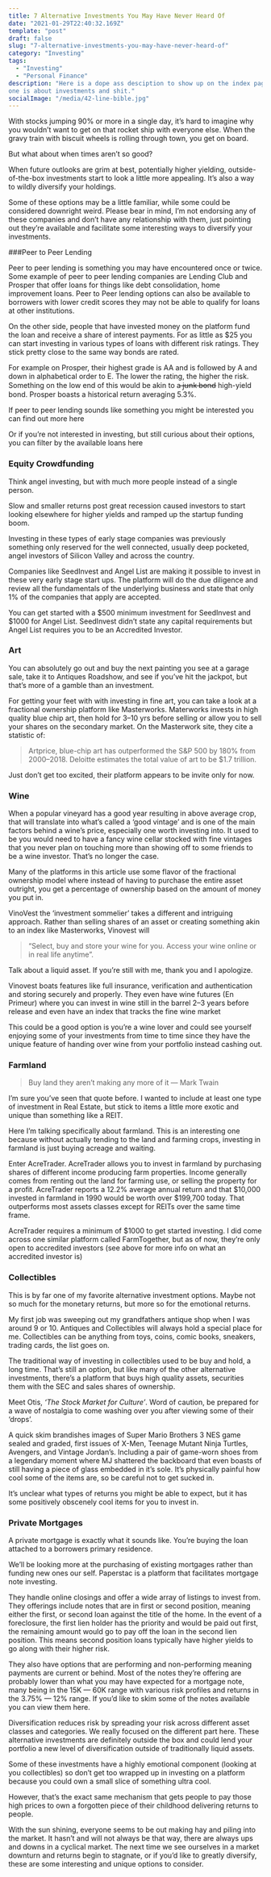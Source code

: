 ```yaml
---
title: 7 Alternative Investments You May Have Never Heard Of
date: "2021-01-29T22:40:32.169Z"
template: "post"
draft: false
slug: "7-alternative-investments-you-may-have-never-heard-of"
category: "Investing"
tags:
  - "Investing"
  - "Personal Finance"
description: "Here is a dope ass desciption to show up on the index page. This
one is about investments and shit."
socialImage: "/media/42-line-bible.jpg"
---
```

With stocks jumping 90% or more in a single day, it’s hard to imagine why you wouldn’t want to get on that rocket ship with everyone else. When the gravy train with biscuit wheels is rolling through town, you get on board.

But what about when times aren’t so good?

When future outlooks are grim at best, potentially higher yielding, outside-of-the-box investments start to look a little more appealing. It’s also a way to wildly diversify your holdings.

Some of these options may be a little familiar, while some could be considered downright weird. Please bear in mind, I’m not endorsing any of these companies and don’t have any relationship with them, just pointing out they’re available and facilitate some interesting ways to diversify your investments.

###Peer to Peer Lending

Peer to peer lending is something you may have encountered once or twice. Some example of peer to peer lending companies are Lending Club and Prosper that offer loans for things like debt consolidation, home improvement loans. Peer to Peer lending options can also be available to borrowers with lower credit scores they may not be able to qualify for loans at other institutions.

On the other side, people that have invested money on the platform fund the loan and receive a share of interest payments. For as little as $25 you can start investing in various types of loans with different risk ratings. They stick pretty close to the same way bonds are rated.

For example on Prosper, their highest grade is AA and is followed by A and down in alphabetical order to E. The lower the rating, the higher the risk. Something on the low end of this would be akin to a ̶j̶u̶n̶k̶ ̶b̶o̶n̶d̶ high-yield bond. Prosper boasts a historical return averaging 5.3%.

If peer to peer lending sounds like something you might be interested you can find out more here

Or if you’re not interested in investing, but still curious about their options, you can filter by the available loans here

### Equity Crowdfunding

Think angel investing, but with much more people instead of a single person.

Slow and smaller returns post great recession caused investors to start looking elsewhere for higher yields and ramped up the startup funding boom.

Investing in these types of early stage companies was previously something only reserved for the well connected, usually deep pocketed, angel investors of Silicon Valley and across the country.

Companies like SeedInvest and Angel List are making it possible to invest in these very early stage start ups. The platform will do the due diligence and review all the fundamentals of the underlying business and state that only 1% of the companies that apply are accepted.

You can get started with a \$500 minimum investment for SeedInvest and \$1000 for Angel List. SeedInvest didn’t state any capital requirements but Angel List requires you to be an Accredited Investor.

### Art

You can absolutely go out and buy the next painting you see at a garage sale, take it to Antiques Roadshow, and see if you’ve hit the jackpot, but that’s more of a gamble than an investment.

For getting your feet with with investing in fine art, you can take a look at a fractional ownership platform like Masterworks. Materworks invests in high quality blue chip art, then hold for 3–10 yrs before selling or allow you to sell your shares on the secondary market. On the Masterwork site, they cite a statistic of:

> Artprice, blue-chip art has outperformed the S&P 500 by 180% from 2000–2018. Deloitte estimates the total value of art to be $1.7 trillion.

Just don’t get too excited, their platform appears to be invite only for now.

### Wine

When a popular vineyard has a good year resulting in above average crop, that will translate into what’s called a ‘good vintage’ and is one of the main factors behind a wine’s price, especially one worth investing into. It used to be you would need to have a fancy wine cellar stocked with fine vintages that you never plan on touching more than showing off to some friends to be a wine investor. That’s no longer the case.

Many of the platforms in this article use some flavor of the fractional ownership model where instead of having to purchase the entire asset outright, you get a percentage of ownership based on the amount of money you put in.

VinoVest the ‘investment sommelier’ takes a different and intriguing approach. Rather than selling shares of an asset or creating something akin to an index like Masterworks, Vinovest will

> “Select, buy and store your wine for you. Access your wine online or in real life anytime”.

Talk about a liquid asset. If you’re still with me, thank you and I apologize.

Vinovest boats features like full insurance, verification and authentication and storing securely and properly. They even have wine futures (En Primeur) where you can invest in wine still in the barrel 2–3 years before release and even have an index that tracks the fine wine market

This could be a good option is you’re a wine lover and could see yourself enjoying some of your investments from time to time since they have the unique feature of handing over wine from your portfolio instead cashing out.

### Farmland

> Buy land they aren’t making any more of it — Mark Twain

I’m sure you’ve seen that quote before. I wanted to include at least one type of investment in Real Estate, but stick to items a little more exotic and unique than something like a REIT.

Here I’m talking specifically about farmland. This is an interesting one because without actually tending to the land and farming crops, investing in farmland is just buying acreage and waiting.

Enter AcreTrader. AcreTrader allows you to invest in farmland by purchasing shares of different income producing farm properties. Income generally comes from renting out the land for farming use, or selling the property for a profit. AcreTrader reports a 12.2% average annual return and that \$10,000 invested in farmland in 1990 would be worth over \$199,700 today. That outperforms most assets classes except for REITs over the same time frame.

AcreTrader requires a minimum of \$1000 to get started investing. I did come across one similar platform called FarmTogether, but as of now, they’re only open to accredited investors (see above for more info on what an accredited investor is)

### Collectibles

This is by far one of my favorite alternative investment options. Maybe not so much for the monetary returns, but more so for the emotional returns.

My first job was sweeping out my grandfathers antique shop when I was around 9 or 10. Antiques and Collectibles will always hold a special place for me. Collectibles can be anything from toys, coins, comic books, sneakers, trading cards, the list goes on.

The traditional way of investing in collectibles used to be buy and hold, a long time. That’s still an option, but like many of the other alternative investments, there’s a platform that buys high quality assets, securities them with the SEC and sales shares of ownership.

Meet Otis, _‘The Stock Market for Culture’_. Word of caution, be prepared for a wave of nostalgia to come washing over you after viewing some of their ‘drops’.

A quick skim brandishes images of Super Mario Brothers 3 NES game sealed and graded, first issues of X-Men, Teenage Mutant Ninja Turtles, Avengers, and Vintage Jordan’s. Including a pair of game-worn shoes from a legendary moment where MJ shattered the backboard that even boasts of still having a piece of glass embedded in it’s sole. It’s physically painful how cool some of the items are, so be careful not to get sucked in.

It’s unclear what types of returns you might be able to expect, but it has some positively obscenely cool items for you to invest in.

### Private Mortgages

A private mortgage is exactly what it sounds like. You’re buying the loan attached to a borrowers primary residence.

We’ll be looking more at the purchasing of existing mortgages rather than funding new ones our self. Paperstac is a platform that facilitates mortgage note investing.

They handle online closings and offer a wide array of listings to invest from. They offerings include notes that are in first or second position, meaning either the first, or second loan against the title of the home. In the event of a foreclosure, the first lien holder has the priority and would be paid out first, the remaining amount would go to pay off the loan in the second lien position. This means second position loans typically have higher yields to go along with their higher risk.

They also have options that are performing and non-performing meaning payments are current or behind. Most of the notes they’re offering are probably lower than what you may have expected for a mortgage note, many being in the 15K — 60K range with various risk profiles and returns in the 3.75% — 12% range. If you’d like to skim some of the notes available you can view them here.

Diversification reduces risk by spreading your risk across different asset classes and categories. We really focused on the different part here. These alternative investments are definitely outside the box and could lend your portfolio a new level of diversification outside of traditionally liquid assets.

Some of these investments have a highly emotional component (looking at you collectibles) so don’t get too wrapped up in investing on a platform because you could own a small slice of something ultra cool.

However, that’s the exact same mechanism that gets people to pay those high prices to own a forgotten piece of their childhood delivering returns to people.

With the sun shining, everyone seems to be out making hay and piling into the market. It hasn’t and will not always be that way, there are always ups and downs in a cyclical market. The next time we see ourselves in a market downturn and returns begin to stagnate, or if you’d like to greatly diversify, these are some interesting and unique options to consider.
